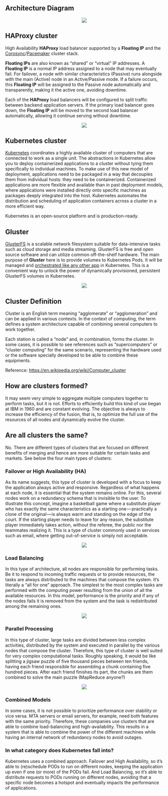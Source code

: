 ## Architecture Diagram
<p align="center">
  <img src="images/common-cluster.png">
</p>

## HAProxy cluster

High Availability **HAProxy** load balancer supported by a **Floating IP** and the [Corosync](https://clusterlabs.org/corosync.html)/[Pacemaker](https://clusterlabs.org/pacemaker/) cluster stack.

**Floating IPs** are also known as “shared” or “virtual” IP addresses. A **Floating IP** is a normal IP address assigned to a node that may eventually fail. For failover, a node with similar characteristics (Passive) runs alongside with the main (Active) node in an Active/Passive mode. If a failure occurs, this **Floating IP** will be assigned to the Passive node automatically and transparently, making it the active one, avoiding downtime.

Each of the **HAProxy** load balancers will be configured to split traffic between backend application servers. If the primary load balancer goes down, the **Floating IP** will be moved to the second load balancer automatically, allowing it continue serving without downtime.
<p align="center">
  <img src="images/haproxy-cluster.gif">
</p>

## Kubernetes cluster

[Kubernetes](https://kubernetes.io/docs/tutorials/kubernetes-basics/create-cluster/cluster-intro/) coordinates a highly available cluster of computers that are connected to work as a single unit. The abstractions in Kubernetes allow you to deploy containerized applications to a cluster without tying them specifically to individual machines. To make use of this new model of deployment, applications need to be packaged in a way that decouples them from individual hosts: they need to be containerized. Containerized applications are more flexible and available than in past deployment models, where applications were installed directly onto specific machines as packages deeply integrated into the host. Kubernetes automates the distribution and scheduling of application containers across a cluster in a more efficient way.

Kubernetes is an open-source platform and is production-ready.

## Gluster

[GlusterFS](https://docs.gluster.org/en/latest/Administrator%20Guide/GlusterFS%20Introduction/) is a scalable network filesystem suitable for data-intensive tasks such as cloud storage and media streaming. GlusterFS is free and open source software and can utilize common off-the-shelf hardware. The main purpose of **Gluster** here is to provide volumes to Kubernetes Pods. It will be managed and [orchestrated like any other app](https://github.com/gluster/gluster-kubernetes) in Kubernetes. This is a convenient way to unlock the power of dynamically provisioned, persistent GlusterFS volumes in Kubernetes.
<p align="center">
  <img src="images/gluster-create-volume.gif">
</p>

## Cluster Definition

Cluster is an English term meaning “agglomerate” or “agglomeration” and can be applied in various contexts. In the context of computing, the term defines a system architecture capable of combining several computers to work together.

Each station is called a “node” and, in combination, forms the cluster. In some cases, it is possible to see references such as “supercomputers” or “cluster computing” for the same scenario, representing the hardware used or the software specially developed to be able to combine these equipments.

Reference: https://en.wikipedia.org/wiki/Computer_cluster

## How are clusters formed?

It may seem very simple to aggregate multiple computers together to perform tasks, but it is not. Efforts to efficiently build this kind of use began at IBM in 1960 and are constant evolving. The objective is always to increase the efficiency of the fusion, that is, to optimize the full use of the resources of all nodes and dynamically evolve the cluster.

## Are all clusters the same?

No. There are different types of clusters that are focused on different benefits of merging and hence are more suitable for certain tasks and markets. See below the four main types of clusters:

### Failover or High Availability (HA)

As its name suggests, this type of cluster is developed with a focus to keep the application always active and responsive. Regardless of what happens at each node, it is essential that the system remains online. For this, several nodes work on a redundancy schema that is invisible to the user. To illustrate this concept, imagine a basketball game where a substitute player who has exactly the same characteristics as a starting one — practically a clone of the original — is always warm and standing on the edge of the court. If the starting player needs to leave for any reason, the substitute player immediately takes action, without the referee, the public nor the teammates realizing it. This is a type of cluster commonly used in services such as email, where getting out-of-service is simply not acceptable.

<p align="center">
  <img src="images/cluster-ha.png">
</p>

### Load Balancing

In this type of architecture, all nodes are responsible for performing tasks. Be it to respond to incoming traffic requests or to provide resources, the tasks are always distributed to the machines that compose the system. It’s literally a “all for one” approach. The simplest to the most complex tasks are performed with the computing power resulting from the union of all the available resources. In this model, performance is the priority and if any of the nodes fails it is removed from the system and the task is redistributed among the remaining ones.

<p align="center">
  <img src="images/cluster-load-balancer.png">
</p>

### Parallel Processing

In this type of cluster, large tasks are divided between less complex activities, distributed by the system and executed in parallel by the various nodes that compose the cluster. Therefore, this type of cluster is well suited for very complex computational tasks. Roughly speaking, it would be like splitting a jigsaw puzzle of five thousand pieces between ten friends, having each friend responsible for assembling a chunk containing five hundred pieces. After each friend finishes its part, the chunks are them combined to solve the main puzzle (MapReduce anyone?)

<p align="center">
  <img src="images/cluster-parallel.png">
</p>

### Combined Models

In some cases, it is not possible to prioritize performance over stability or vice versa. MTA servers or email servers, for example, need both features with the same priority. Therefore, these companies use clusters that are able to combine load-balancing and high-availability. This results in a system that is able to combine the power of the different machines while having an internal network of redundancy nodes to avoid outages.

### In what category does Kubernetes fall into?

Kubernetes uses a combined approach. Failover and High Availability, so it’s able to (re)schedule PODs to run on different nodes, keeping the application up even if one (or more) of the PODs fail. And Load Balancing, so it’s able to distribute requests to PODs running on different nodes, avoiding that a specific node becomes a hotspot and eventually impacts the performance of applications.
